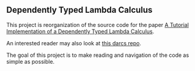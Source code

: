 ## Dependently Typed Lambda Calculus

This project is reorganization of the source code for the paper 
[A Tutorial Implementation of a Dependently Typed Lambda Calculus](http://www.andres-loeh.de/LambdaPi/).

An interested reader may also look at [this darcs repo](http://sneezy.cs.nott.ac.uk/darcs/LambdaPi/).

The goal of this project is to make reading and navigation of the code as simple as possible.

